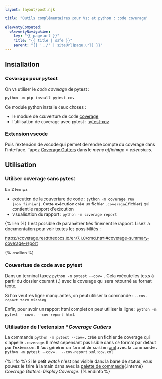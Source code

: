 ```yaml
---
layout: layout/post.njk

title: "Outils complémentaires pour Vsc et python : code coverage"

eleventyComputed:
  eleventyNavigation:
    key: "{{ page.url }}"
    title: "{{ title | safe }}"
    parent: "{{ '../' | siteUrl(page.url) }}"
---
```


## <span id="installation-coverage"></span> Installation

### Coverage pour pytest

On va utiliser le _code coverage_ de pytest :

```
python -m pip install pytest-cov
```

Ce module python installe deux choses :

- le module de couverture de code [coverage](https://coverage.readthedocs.io/en/7.4.1/)
- l'utilisation de coverage avec pytest : [pytest-cov](https://pytest-cov.readthedocs.io/en/latest/)

### Extension vscode

Puis l'extension de vscode qui permet de rendre compte du coverage dans l'interface. Tapez [Coverage Gutters](https://marketplace.visualstudio.com/items?itemName=ryanluker.vscode-coverage-gutters) dans le _menu affichage > extensions_.

## <span id="code-coverage"></span> Utilisation

### Utiliser coverage sans pytest

En 2 temps :

- exécution de la couverture de code : `python -m coverage run [mon_fichier]`. Cette exécution crée un fichier `.coverage`{.fichier} qui contient le rapport d'exécution
- visualisation du rapport : `python -m coverage report`

{% lien %}
Il est possible de paramétrer très finement le rapport. Lisez la documentation pour voir toutes les possibilités :

<https://coverage.readthedocs.io/en/7.1.0/cmd.html#coverage-summary-coverage-report>

{% endlien %}

### Couverture de code avec pytest

Dans un terminal tapez `python -m pytest --cov=.`. Cela exécute les tests à partir du dossier courant (`.`) avec le coverage qui sera retourné au format texte.

Si l'on veut les ligne manquantes, on peut utiliser la commande : `--cov-report term-missing`

Enfin, pour avoir un rapport html complet on peut utiliser la ligne : `python -m pytest --cov=. --cov-report html`.

### Utilisation de l'extension \*_Coverage Gutters_

La commande `python -m pytest --cov=.` crée un fichier de coverage qui s'appelle `.coverage`. Il n'est cependant pas lisible dans ce format par défaut par l'extension. Il faut générer un format de sorti en [xml](https://fr.wikipedia.org/wiki/Extensible_Markup_Language) avec la commande : `python -m pytest --cov=.  --cov-report xml:cov.xml`

{% info %}
Si le petit _watch_ n'est pas visible dans la barre de status, vous pouvez le faire à la main dans avec la [palette de commande](../../../prise-en-main/#palette-de-commande){.interne}
_Coverage Gutters: Display Coverage_.
{% endinfo %}
